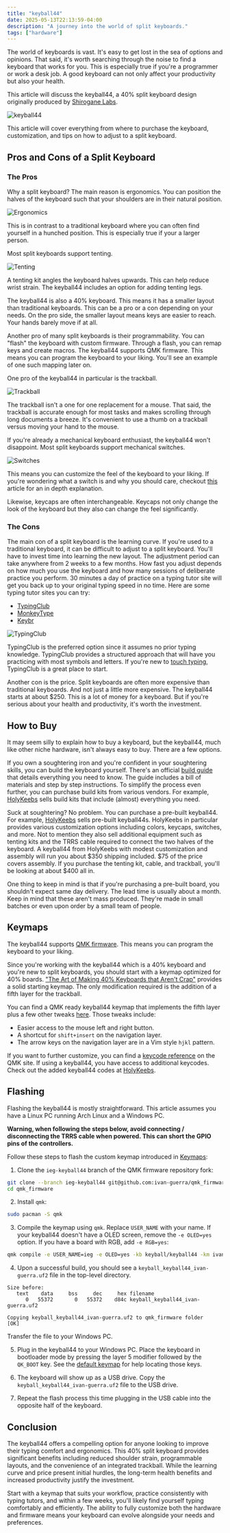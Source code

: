 ```yaml
---
title: "keyball44"
date: 2025-05-13T22:13:59-04:00
description: "A journey into the world of split keyboards."
tags: ["hardware"]
---
```


The world of keyboards is vast. It's easy to get lost in the sea of options and
opinions. That said, it's worth searching through the noise to find a keyboard
that works for you. This is especially true if you're a programmer or work a
desk job. A good keyboard can not only affect your productivity but also your
health.

This article will discuss the keyball44, a 40% split keyboard design originally
produced by [Shirogane Labs][1].

![keyball44](/posts/2025/keyball44/keyball44.webp#center)

This article will cover everything from where to purchase the keyboard,
customization, and tips on how to adjust to a split keyboard.

## Pros and Cons of a Split Keyboard

### The Pros

Why a split keyboard? The main reason is ergonomics. You can position the halves
of the keyboard such that your shoulders are in their natural position.

![Ergonomics](/posts/2025/keyball44/ergonomic.webp#center)

This is in contrast to a traditional keyboard where you can often find yourself
in a hunched position. This is especially true if your a larger person.

Most split keyboards support tenting.

![Tenting](/posts/2025/keyball44/tenting.webp#center)

A tenting kit angles the keyboard halves upwards. This can help reduce wrist
strain. The keyball44 includes an option for adding tenting legs.

The keyball44 is also a 40% keyboard. This means it has a smaller layout than
traditional keyboards. This can be a pro or a con depending on your needs. On
the pro side, the smaller layout means keys are easier to reach. Your hands
barely move if at all.

Another pro of many split keyboards is their programmability. You can "flash"
the keyboard with custom firmware. Through a flash, you can remap keys and
create macros. The keyball44 supports QMK firmware. This means you can program
the keyboard to your liking. You'll see an example of one such mapping later on.

One pro of the keyball44 in particular is the trackball.

![Trackball](/posts/2025/keyball44/trackball.webp#center)

The trackball isn't a one for one replacement for a mouse. That said, the
trackball is accurate enough for most tasks and makes scrolling through long
documents a breeze. It's convenient to use a thumb on a trackball versus moving
your hand to the mouse.

If you're already a mechanical keyboard enthusiast, the keyball44 won't
disappoint. Most split keyboards support mechanical switches.

![Switches](/posts/2025/keyball44/switches.webp#center)

This means you can customize the feel of the keyboard to your liking. If you're
wondering what a switch is and why you should care, checkout [this][8] article
for an in depth explanation.

Likewise, keycaps are often interchangeable. Keycaps not only change the look of
the keyboard but they also can change the feel significantly.

### The Cons

The main con of a split keyboard is the learning curve. If you're used to a
traditional keyboard, it can be difficult to adjust to a split keyboard. You'll
have to invest time into learning the new layout. The adjustment period can take
anywhere from 2 weeks to a few months. How fast you adjust depends on how much
you use the keyboard and how many sessions of deliberate practice you perform.
30 minutes a day of practice on a typing tutor site will get you back up to your
original typing speed in no time. Here are some typing tutor sites you can try:

- [TypingClub][4]
- [MonkeyType][5]
- [Keybr][6]

![TypingClub](/posts/2025/keyball44/typingclub.webp#center)

TypingClub is the preferred option since it assumes no prior typing knowledge.
TypingClub provides a structured approach that will have you practicing with
most symbols and letters. If you're new to [touch typing][7], TypingClub is a
great place to start.

Another con is the price. Split keyboards are often more expensive than
traditional keyboards. And not just a little more expensive. The keyball44
starts at about $250. This is a lot of money for a keyboard. But if you're
serious about your health and productivity, it's worth the investment.

## How to Buy

It may seem silly to explain how to buy a keyboard, but the keyball44, much like
other niche hardware, isn't always easy to buy. There are a few options.

If you own a soughtering iron and you're confident in your soughtering skills,
you can build the keyboard yourself. There's an official [build guide][2]
that details everything you need to know. The guide includes a bill of materials
and step by step instructions. To simplify the process even further, you can
purchase build kits from various vendors. For example, [HolyKeebs][3] sells
build kits that include (almost) everything you need.

Suck at soughtering? No problem. You can purchase a pre-built keyball44. For
example, [HolyKeebs][3] sells pre-built keyball44s. HolyKeebs in particular
provides various customization options including colors, keycaps, switches, and
more. Not to mention they also sell additional equipment such as tenting kits
and the TRRS cable required to connect the two halves of the keyboard. A
keyball44 from HolyKeebs with modest customization and assembly will run you
about $350 shipping included. $75 of the price covers assembly. If you purchase
the tenting kit, cable, and trackball, you'll be looking at about $400 all in.

One thing to keep in mind is that if you're purchasing a pre-built board, you
shouldn't expect same day delivery. The lead time is usually about a month. Keep
in mind that these aren't mass produced. They're made in small batches or even
upon order by a small team of people.

## Keymaps

The keyball44 supports [QMK firmware][9]. This means you can program the
keyboard to your liking.

Since you're working with the keyball44 which is a 40% keyboard and you're new
to split keyboards, you should start with a keymap optimized for 40% boards.
["The Art of Making 40% Keyboards that Aren't Crap"][10] provides a solid
starting keymap. The only modification required is the addition of a fifth layer
for the trackball.

You can find a QMK ready keyball44 keymap that implements the fifth layer plus a
few other tweaks [here][11]. Those tweaks include:

- Easier access to the mouse left and right button.
- A shortcut for `shift+insert` on the navigation layer.
- The arrow keys on the navigation layer are in a Vim style `hjkl` pattern.

If you want to further customize, you can find a [keycode reference][12] on the
QMK site. If using a keyball44, you have access to additional keycodes. Check out
the added keyball44 codes at [HolyKeebs][13].

## Flashing

Flashing the keyball44 is mostly straightforward. This article assumes you have
a Linux PC running Arch Linux and a Windows PC.

**Warning, when following the steps below, avoid connecting / disconnecting the
TRRS cable when powered. This can short the GPIO pins of the controllers.**

Follow these steps to flash the custom keymap introduced in [Keymaps](#keymaps):

1. Clone the `ieg-keyball44` branch of the QMK firmware repository fork:

```bash
git clone --branch ieg-keyball44 git@github.com:ivan-guerra/qmk_firmware.github
cd qmk_firmware
```

2. Install `qmk`:

```bash
sudo pacman -S qmk
```

3. Compile the keymap using `qmk`. Replace `USER_NAME` with your name. If your
   keyball44 doesn't have a OLED screen, remove the `-e OLED=yes` option. If you
   have a board with RGB, add `-e RGB=yes`:

```bash
qmk compile -e USER_NAME=ieg -e OLED=yes -kb keyball/keyball44 -km ivan-guerra
```

4. Upon a successful build, you should see a `keyball_keyball44_ivan-guerra.uf2`
   file in the top-level directory.

```text
Size before:
   text	   data	    bss	    dec	    hex	filename
      0	  55372	      0	  55372	   d84c	keyball_keyball44_ivan-guerra.uf2

Copying keyball_keyball44_ivan-guerra.uf2 to qmk_firmware folder          [OK]
```

Transfer the file to your Windows PC.

5. Plug in the keyball44 to your Windows PC. Place the keyboard in bootloader
   mode by pressing the layer 5 modifier followed by the `QK_BOOT` key. See the
   [default keymap][14] for help locating those keys.

6. The keyboard will show up as a USB drive. Copy the
   `keyball_keyball44_ivan-guerra.uf2` file to the USB drive.

7. Repeat the flash process this time plugging in the USB cable into the
   opposite half of the keyboard.

## Conclusion

The keyball44 offers a compelling option for anyone looking to improve their
typing comfort and ergonomics. This 40% split keyboard provides significant
benefits including reduced shoulder strain, programmable layouts, and the
convenience of an integrated trackball. While the learning curve and price
present initial hurdles, the long-term health benefits and increased
productivity justify the investment.

Start with a keymap that suits your workflow, practice consistently with typing
tutors, and within a few weeks, you'll likely find yourself typing comfortably
and efficiently. The ability to fully customize both the hardware and firmware
means your keyboard can evolve alongside your needs and preferences.

[1]: https://shirogane-lab.net/
[2]: https://github.com/Yowkees/keyball/blob/main/keyball44/doc/rev1/buildguide_en.md
[3]: https://holykeebs.com/products/keyball44?_pos=1&_psq=keyball44&_ss=e&_v=1.0
[4]: https://www.edclub.com/sportal/program-3.game
[5]: https://monkeytype.com/
[6]: https://www.keybr.com/
[7]: https://en.wikipedia.org/wiki/Touch_typing
[8]: https://www.theremingoat.com/blog/beginners-guide
[9]: https://docs.qmk.fm/
[10]: https://www.keyboard-layout-editor.com/#/gists/016b11b6fc11fa1cb9306338a26e71f9
[11]: https://github.com/ivan-guerra/qmk_firmware/blob/ieg-keyball44/keyboards/keyball/keyball44/keymaps/ivan-guerra/keymap.c
[12]: https://docs.qmk.fm/#/keycodes
[13]: https://docs.holykeebs.com/guides/keyboard/keyball/#custom-keycodes
[14]: https://github.com/Yowkees/keyball/blob/main/qmk_firmware/keyboards/keyball/keyball44/keymaps/default/keymap.c

